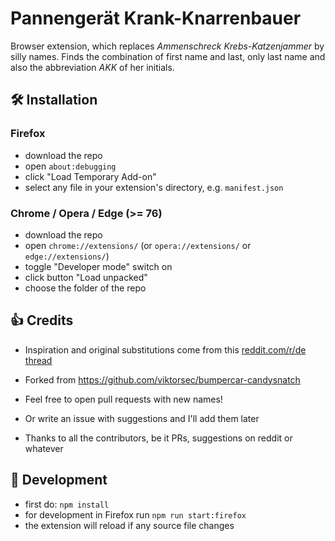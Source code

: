 # Pannengerät Krank-Knarrenbauer

Browser extension, which replaces *Ammenschreck Krebs-Katzenjammer* by silly names.
Finds the combination of first name and last, only last name and also the abbreviation *AKK* of her initials.

## 🛠 Installation

### Firefox
* download the repo
* open `about:debugging`
* click "Load Temporary Add-on"
* select any file in your extension's directory, e.g. `manifest.json`

### Chrome / Opera / Edge (>= 76)
* download the repo
* open `chrome://extensions/`  (or `opera://extensions/` or `edge://extensions/`)
* toggle "Developer mode" switch on
* click button "Load unpacked"
* choose the folder of the repo

## 👍 Credits

- Inspiration and original substitutions come from this [reddit.com/r/de thread](https://old.reddit.com/r/de/comments/cea32a/kleine_ansammlung_von_namensbausteinen_und/)

- Forked from https://github.com/viktorsec/bumpercar-candysnatch
- Feel free to open pull requests with new names!
- Or write an issue with suggestions and I'll add them later

- Thanks to all the contributors, be it PRs, suggestions on reddit or whatever

## 🔨 Development
* first do: `npm install`
* for development in Firefox run `npm run start:firefox`
* the extension will reload if any source file changes

